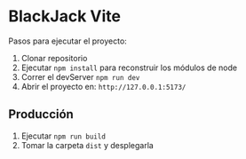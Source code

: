 # BlackJack Vite

Pasos para ejecutar el proyecto:
 1. Clonar repositorio
 2. Ejecutar ```npm install``` para reconstruir los módulos de node
 3. Correr el devServer ```npm run dev```
 4. Abrir el proyecto en: ```http://127.0.0.1:5173/```

 ## Producción

 1. Ejecutar ```npm run build```
 2. Tomar la carpeta ```dist``` y desplegarla